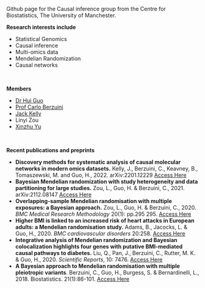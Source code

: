 Github page for the Causal inference group from the Centre for Biostatistics, The University of Manchester.

**Research interests include**
* Statistical Genomics
* Causal inference
* Multi-omics data
* Mendelian Randomization
* Causal networks

<br/>

**Members**
* [Dr Hui Guo](https://www.research.manchester.ac.uk/portal/hui.guo.html)
* [Prof Carlo Berzuini](https://www.research.manchester.ac.uk/portal/carlo.berzuini.html)
* [Jack Kelly](https://www.research.manchester.ac.uk/portal/jack.kelly.html)
* Linyi Zou
* [Xinzhu Yu](https://www.research.manchester.ac.uk/portal/xinzhu.yu.html)


<br/>



**Recent publications and preprints**
* **Discovery methods for systematic analysis of causal molecular networks in modern omics datasets.** Kelly, J., Berzuini, C., Keavney, B., Tomaszewski, M. and Guo, H., 2022. 	arXiv:2201.12229 [Access Here](https://arxiv.org/abs/2201.12229)
* **Bayesian Mendelian randomization with study heterogeneity and data partitioning for large studies.** Zou, L., Guo, H. & Berzuini, C., 2021. arXiv:2112.08147
 [Access Here](http://arxiv.org/abs/2112.08147)
* **Overlapping-sample Mendelian randomisation with multiple exposures: a Bayesian approach.** Zou, L., Guo, H. & Berzuini, C., 2020. _BMC Medical Research Methodology_ 20(1): pp.295 295. [Access Here](https://bmcmedresmethodol.biomedcentral.com/articles/10.1186/s12874-020-01170-0)
* **Higher BMI is linked to an increased risk of heart attacks in European adults: a Mendelian randomisation study.** Adams, B., Jacocks, L. & Guo, H., 2020. _BMC cardiovascular disorders_ 20:258. [Access Here](https://bmccardiovascdisord.biomedcentral.com/articles/10.1186/s12872-020-01542-w)
* **Integrative analysis of Mendelian randomization and Bayesian colocalization highlights four genes with putative BMI-mediated causal pathways to diabetes.** Liu, Q., Pan, J., Berzuini, C., Rutter, M. K. & Guo, H., 2020. _Scientific Reports_, 10: 7476. [Access Here](https://www.nature.com/articles/s41598-020-64493-4)
* **A Bayesian approach to Mendelian randomisation with multiple pleiotropic variants**. Berzuini, C., Guo, H., Burgess, S. & Bernardinelli, L., 2018. Biostatistics. 21(1):86-101. [Access Here](https://academic.oup.com/biostatistics/article/21/1/86/5063519)




<!--

**Here are some ideas to get you started:**

🙋‍♀️ A short introduction - what is your organization all about?
🌈 Contribution guidelines - how can the community get involved?
👩‍💻 Useful resources - where can the community find your docs? Is there anything else the community should know?
🍿 Fun facts - what does your team eat for breakfast?
🧙 Remember, you can do mighty things with the power of [Markdown](https://docs.github.com/github/writing-on-github/getting-started-with-writing-and-formatting-on-github/basic-writing-and-formatting-syntax)
-->

